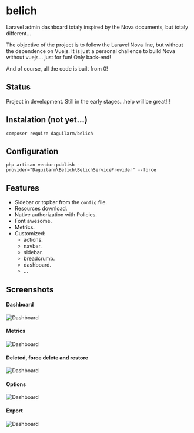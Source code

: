 # belich
Laravel admin dashboard totaly inspired by the Nova documents, but totaly different...

The objective of the project is to follow the Laravel Nova line, but without the dependence on Vuejs. It is just a personal challence to build Nova without vuejs... just for fun! Only back-end!

And of course, all the code is built from 0!

## Status 

Project in development. Still in the early stages...help will be great!!!

## Instalation (not yet...)

`composer require daguilarm/belich`

## Configuration 

`php artisan vendor:publish --provider="Daguilarm\Belich\BelichServiceProvider" --force`

## Features 

- Sidebar or topbar from the `config` file.
- Resources download.
- Native authorization with Policies.
- Font awesome.
- Metrics.
- Customized:
    + actions.
    + navbar.
    + sidebar.
    + breadcrumb.
    + dashboard.
    + ...

## Screenshots

#### Dashboard
![Dashboard](https://raw.githubusercontent.com/daguilarm/belich/master/documents/images/buttons.png?raw=true)

#### Metrics
![Dashboard](https://raw.githubusercontent.com/daguilarm/belich/master/documents/images/stats.png?raw=true)

#### Deleted, force delete and restore
![Dashboard](https://raw.githubusercontent.com/daguilarm/belich/master/documents/images/deleted.png?raw=true)

#### Options
![Dashboard](https://raw.githubusercontent.com/daguilarm/belich/master/documents/images/small/buttons-small-1.png?raw=true)

#### Export
![Dashboard](https://raw.githubusercontent.com/daguilarm/belich/master/documents/images/small/buttons-small-2.png?raw=true)
